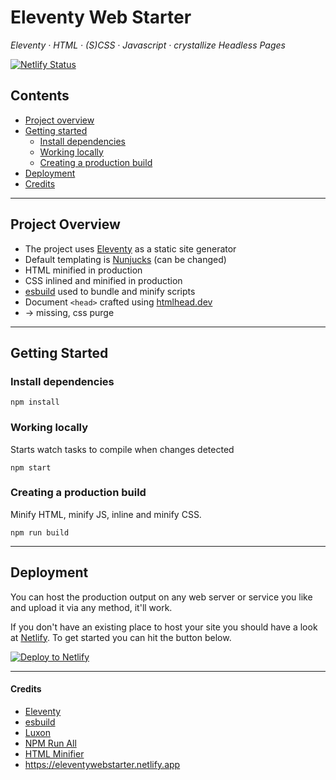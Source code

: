 <h1><strong>Eleventy Web Starter</strong></h1>

<em>Eleventy · HTML · (S)CSS · Javascript · crystallize Headless Pages </em>

[![Netlify Status](https://api.netlify.com/api/v1/badges/c4a310ef-93cc-4e5d-aa61-f78acfbac197/deploy-status)](https://app.netlify.com/sites/reverent-varahamihira-6dbce2/deploys)

## Contents

- [Project overview](#project-overview)
- [Getting started](#getting-started)
  - [Install dependencies](#install-dependencies)
  - [Working locally](#working-locally)
  - [Creating a production build](#creating-a-production-build)
- [Deployment](#deployment)
- [Credits](#credits)

---

## Project Overview

- The project uses [Eleventy](https://11ty.dev) as a static site generator
- Default templating is [Nunjucks](https://mozilla.github.io/nunjucks/) (can be changed)
- HTML minified in production
- CSS inlined and minified in production
- [esbuild](https://esbuild.github.io/) used to bundle and minify scripts
- Document `<head>` crafted using [htmlhead.dev](https://htmlhead.dev)
- -> missing, css purge

---

## Getting Started

### Install dependencies

```
npm install
```

### Working locally

Starts watch tasks to compile when changes detected

```
npm start
```

### Creating a production build

Minify HTML, minify JS, inline and minify CSS.

```
npm run build
```

---

## Deployment

You can host the production output on any web server or service you like and upload it via any method, it'll work.

If you don't have an existing place to host your site you should have a look at [Netlify](https://www.netlify.com). To get started you can hit the button below.

[![Deploy to Netlify](https://www.netlify.com/img/deploy/button.svg)](https://app.netlify.com/start/deploy?repository=https://github.com/julianiff/colorify)

---

#### Credits

- [Eleventy](https://11ty.dev)
- [esbuild](https://esbuild.github.io/)
- [Luxon](https://moment.github.io/luxon/)
- [NPM Run All](https://www.npmjs.com/package/npm-run-all)
- [HTML Minifier](https://www.npmjs.com/package/html-minifier)
- https://eleventywebstarter.netlify.app
